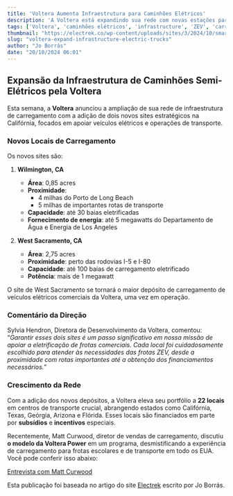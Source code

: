 ```yaml
---
title: 'Voltera Aumenta Infraestrutura para Caminhões Elétricos'
description: 'A Voltera está expandindo sua rede com novas estações para caminhões semi-elétricos na Califórnia.'
tags: ['Voltera', 'caminhões elétricos', 'infrastructure', 'ZEV', 'carregamento']
thumbnail: "https://electrek.co/wp-content/uploads/sites/3/2024/10/smart-charger-voltera.jpg?quality=82&strip=all&w=1400"
slug: "voltera-expand-infrastructure-electric-trucks"
author: "Jo Borrás"
date: "20/10/2024 06:01"
---
```


## Expansão da Infraestrutura de Caminhões Semi-Elétricos pela Voltera

Esta semana, a **Voltera** anunciou a ampliação de sua rede de infraestrutura de carregamento com a adição de dois novos sites estratégicos na Califórnia, focados em apoiar veículos elétricos e operações de transporte.

### Novos Locais de Carregamento
Os novos sites são:

1. **Wilmington, CA**  
   - **Área**: 0,85 acres  
   - **Proximidade**: 
     - 4 milhas do Porto de Long Beach  
     - 5 milhas de importantes rotas de transporte  
   - **Capacidade**: até 30 baias eletrificadas  
   - **Fornecimento de energia**: até 5 megawatts do Departamento de Água e Energia de Los Angeles

2. **West Sacramento, CA**  
   - **Área**: 2,75 acres  
   - **Proximidade**: perto das rodovias I-5 e I-80  
   - **Capacidade**: até 100 baias de carregamento eletrificado  
   - **Potência**: mais de 1 megawatt

O site de West Sacramento se tornará o maior depósito de carregamento de veículos elétricos comerciais da Voltera, uma vez em operação.

### Comentário da Direção
Sylvia Hendron, Diretora de Desenvolvimento da Voltera, comentou:  
“_Garantir esses dois sites é um passo significativo em nossa missão de apoiar a eletrificação de frotas comerciais. Cada local foi cuidadosamente escolhido para atender às necessidades das frotas ZEV, desde a proximidade com rotas importantes até a obtenção dos financiamentos necessários._”

### Crescimento da Rede
Com a adição dos novos depósitos, a Voltera eleva seu portfólio a **22 locais** em centros de transporte crucial, abrangendo estados como Califórnia, Texas, Geórgia, Arizona e Flórida. Esses locais são financiados em parte por **subsídios** e **incentivos** especiais.

Recentemente, Matt Curwood, diretor de vendas de carregamento, discutiu **o modelo da Voltera Power** em um programa, desmistificando a experiência de carregamento para frotas escolares e de transporte em todo os EUA. Você pode conferir isso abaixo:

[Entrevista com Matt Curwood](#)

Esta publicação foi baseada no artigo do site [Electrek](https://electrek.co/2024/10/19/voltera-set-to-expand-electric-semi-truck-infrastructure-with-two-new-stations/) escrito por Jo Borrás.